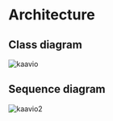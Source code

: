 # Architecture

## Class diagram

![kaavio](https://user-images.githubusercontent.com/76871257/143781059-ea33a3d6-a537-41fa-ab24-dd74d334eb84.jpg)

## Sequence diagram

![kaavio2](https://user-images.githubusercontent.com/76871257/145069517-b10af718-548a-443f-b019-c36abe461fd2.PNG)
